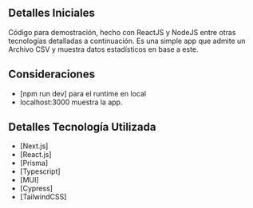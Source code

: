 

## Detalles Iniciales

Código para demostración, hecho con ReactJS y NodeJS entre otras tecnologías detalladas a continuación.
Es una simple app que admite un Archivo CSV y muestra datos estadísticos en base a este.

## Consideraciones

- [npm run dev] para el runtime en local
- localhost:3000 muestra la app.

## Detalles Tecnología Utilizada

- [Next.js]
- [React.js]
- [Prisma]
- [Typescript]
- [MUI]
- [Cypress]
- [TailwindCSS]
